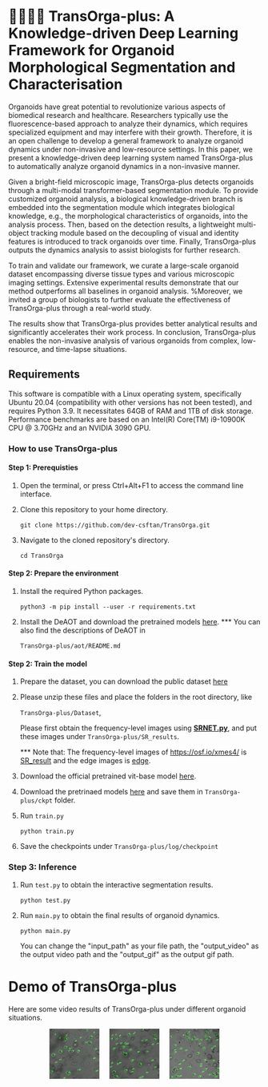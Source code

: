 # 🧑‍🔬🔬🦠 TransOrga-plus: A Knowledge-driven Deep Learning Framework for Organoid Morphological Segmentation and Characterisation

Organoids have great potential to revolutionize various aspects of biomedical research and healthcare. Researchers typically use the fluorescence-based approach to analyze their dynamics, which requires specialized equipment and may interfere with their growth. Therefore, it is an open challenge to develop a general framework to analyze organoid dynamics under non-invasive and low-resource settings. In this paper, we present a knowledge-driven deep learning system named TransOrga-plus to automatically analyze organoid dynamics in a non-invasive manner.

Given a bright-field microscopic image, TransOrga-plus detects organoids through a multi-modal transformer-based segmentation module. To provide customized organoid analysis, a biological knowledge-driven branch is embedded into the segmentation module which integrates biological knowledge, e.g., the morphological characteristics of organoids, into the analysis process. Then, based on the detection results, a lightweight multi-object tracking module based on the decoupling of visual and identity features is introduced to track organoids over time. Finally, TransOrga-plus outputs the dynamics analysis to assist biologists for further research.

To train and validate our framework, we curate a large-scale organoid dataset encompassing diverse tissue types and various microscopic imaging settings. Extensive experimental results demonstrate that our method outperforms all baselines in organoid analysis. %Moreover, we invited a group of biologists to further evaluate the effectiveness of TransOrga-plus through a real-world study. 

The results show that TransOrga-plus provides better analytical results and significantly accelerates their work process. In conclusion, TransOrga-plus enables the non-invasive analysis of various organoids from complex, low-resource, and time-lapse situations.

## Requirements
This software is compatible with a Linux operating system, specifically Ubuntu 20.04 (compatibility with other versions has not been tested), and requires Python 3.9. It necessitates 64GB of RAM and 1TB of disk storage. Performance benchmarks are based on an Intel(R) Core(TM) i9-10900K CPU @ 3.70GHz and an NVIDIA 3090 GPU.
### How to use TransOrga-plus 
#### Step 1: Prerequisties

1. Open the terminal, or press Ctrl+Alt+F1 to access the command line interface.

2. Clone this repository to your home directory.

    ```
    git clone https://github.com/dev-csftan/TransOrga.git
    ```

3. Navigate to the cloned repository's directory.
    ```
    cd TransOrga
    ```


#### Step 2: Prepare the environment
1. Install the required Python packages.

    ```
    python3 -m pip install --user -r requirements.txt
    ```
2. Install the DeAOT and download the pretrained models [here](https://github.com/chen-si-jia/DeAOT).
    *** You can also find the descriptions of DeAOT in
    ```
    TransOrga-plus/aot/README.md
    ```



#### Step 2: Train the model
1. Prepare the dataset, you can download the public dataset [here](https://osf.io/xmes4/)
2. Please unzip these files and place the folders in the root directory, like 

    `TransOrga-plus/Dataset`,
    
    Please first obtain the frequency-level images using **[SRNET.py](SRNet.py)**, and put these images under `TransOrga-plus/SR_results`.
    
    *** Note that: The frequency-level images of https://osf.io/xmes4/ is [SR_result](https://drive.google.com/file/d/1F0eUE39K6k09U5Ib7aHPvmsgOzLD-U5_/view?usp=sharing) and the edge images is [edge](https://drive.google.com/file/d/1DJslK0MAXTmoflxycCBbMOZKXjpCqMJc/view?usp=sharing).

3. Download the official pretrained vit-base model [here](https://drive.google.com/file/d/11UcqfiWLkDjOlUf2bQ17KKusi93lPXhn/view?usp=sharing).

4. Download the pretrinaed models [here](https://drive.google.com/drive/folders/1VzHqXmPPgQHFGAQc2a3H8XnC04fjOV12?usp=sharing) and save them in `TransOrga-plus/ckpt` folder.


5. Run `train.py`

    ```
    python train.py
    ```

6. Save the checkpoints under `TransOrga-plus/log/checkpoint`

<h3>Step 3: Inference</h3>

1. Run `test.py` to obtain the interactive segmentation results.

    ```
    python test.py
    ```

2. Run `main.py` to obtain the final results of organoid dynamics.

    ```
    python main.py
    ```

    You can change the "input_path" as your file path, the "output_video" as the output video path and the "output_gif" as the output gif path.


# Demo of TransOrga-plus
Here are some video results of TransOrga-plus under different organoid situations.
<div style="display: flex; justify-content: center; align-items: center; gap: 20px;">
  <div>
    <img src="demo1.gif" alt="Demo 1" style="max-width: 100px;">
  </div>
  <div>
    <img src="demo2.gif" alt="Demo 2" style="max-width: 100px;">
  </div>
  <div>
    <img src="demo3.gif" alt="Demo 3" style="max-width: 100px;">
  </div>
</div>
